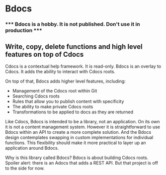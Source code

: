 # Bdocs

### *** Bdocs is a hobby. It is not published. Don't use it in production ***

## Write, copy, delete functions and high level features on top of Cdocs

Cdocs is a contextual help framework. It is read-only. Bdocs is an overlay to Cdocs. It adds the ability to interact with Cdocs roots.

On top of that, Bdocs adds higher level features, including:
* Management of the Cdocs root within Git
* Searching Cdocs roots
* Rules that allow you to publish content with specificity
* The ability to make private Cdocs roots
* Transformations to be applied to docs as they are returned

Like Cdocs, Bdocs is intended to be a library, not an application. On its own it is not a content management system. However it is straightforward to use Bdocs within an API to create a more complete solution. And the Bdocs design contemplates swapping in custom implementations for individual functions. This flexibility should make it more practical to layer up an application around Bdocs.

Why is this library called Bdocs? Bdocs is about building Cdocs roots. Spoiler alert: there is an Adocs that adds a REST API. But that project is off to the side for now.


